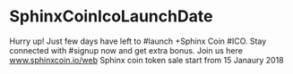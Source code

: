 # SphinxCoinIcoLaunchDate
 Hurry up! Just few days have left to #launch +Sphinx Coin #ICO. Stay connected with #signup now and get extra bonus. Join us here www.sphinxcoin.io/web
Sphinx coin token sale start from 15 Janaury 2018
